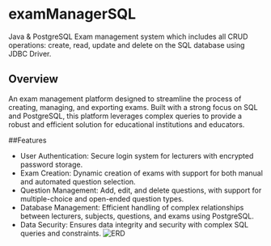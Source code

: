 # examManagerSQL
Java &amp; PostgreSQL Exam management system which includes all CRUD operations: create, read, update and delete on the SQL database using JDBC Driver.   
## Overview
An exam management platform designed to streamline the process of creating, managing, and exporting exams. Built with a strong focus on SQL and PostgreSQL, this platform leverages complex queries to provide a robust and efficient solution for educational institutions and educators.

##Features
* User Authentication: Secure login system for lecturers with encrypted password storage.
* Exam Creation: Dynamic creation of exams with support for both manual and automated question selection.
* Question Management: Add, edit, and delete questions, with support for multiple-choice and open-ended question types.
* Database Management: Efficient handling of complex relationships between lecturers, subjects, questions, and exams using PostgreSQL.
* Data Security: Ensures data integrity and security with complex SQL queries and constraints.
![ERD](https://github.com/user-attachments/assets/10ab9f7c-3f39-47c7-a76b-86635522cc68)
